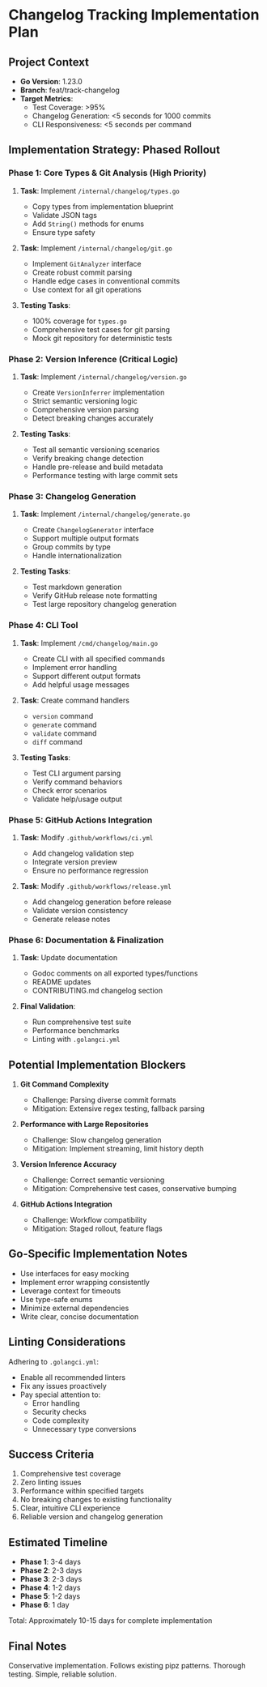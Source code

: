 # Changelog Tracking Implementation Plan

## Project Context
- **Go Version**: 1.23.0
- **Branch**: feat/track-changelog
- **Target Metrics**:
  - Test Coverage: >95%
  - Changelog Generation: <5 seconds for 1000 commits
  - CLI Responsiveness: <5 seconds per command

## Implementation Strategy: Phased Rollout

### Phase 1: Core Types & Git Analysis (High Priority)
1. **Task**: Implement `/internal/changelog/types.go`
   - Copy types from implementation blueprint
   - Validate JSON tags
   - Add `String()` methods for enums
   - Ensure type safety

2. **Task**: Implement `/internal/changelog/git.go`
   - Implement `GitAnalyzer` interface
   - Create robust commit parsing
   - Handle edge cases in conventional commits
   - Use context for all git operations

3. **Testing Tasks**:
   - 100% coverage for `types.go`
   - Comprehensive test cases for git parsing
   - Mock git repository for deterministic tests

### Phase 2: Version Inference (Critical Logic)
1. **Task**: Implement `/internal/changelog/version.go`
   - Create `VersionInferrer` implementation
   - Strict semantic versioning logic
   - Comprehensive version parsing
   - Detect breaking changes accurately

2. **Testing Tasks**:
   - Test all semantic versioning scenarios
   - Verify breaking change detection
   - Handle pre-release and build metadata
   - Performance testing with large commit sets

### Phase 3: Changelog Generation
1. **Task**: Implement `/internal/changelog/generate.go`
   - Create `ChangelogGenerator` interface
   - Support multiple output formats
   - Group commits by type
   - Handle internationalization

2. **Testing Tasks**:
   - Test markdown generation
   - Verify GitHub release note formatting
   - Test large repository changelog generation

### Phase 4: CLI Tool
1. **Task**: Implement `/cmd/changelog/main.go`
   - Create CLI with all specified commands
   - Implement error handling
   - Support different output formats
   - Add helpful usage messages

2. **Task**: Create command handlers
   - `version` command
   - `generate` command
   - `validate` command
   - `diff` command

3. **Testing Tasks**:
   - Test CLI argument parsing
   - Verify command behaviors
   - Check error scenarios
   - Validate help/usage output

### Phase 5: GitHub Actions Integration
1. **Task**: Modify `.github/workflows/ci.yml`
   - Add changelog validation step
   - Integrate version preview
   - Ensure no performance regression

2. **Task**: Modify `.github/workflows/release.yml`
   - Add changelog generation before release
   - Validate version consistency
   - Generate release notes

### Phase 6: Documentation & Finalization
1. **Task**: Update documentation
   - Godoc comments on all exported types/functions
   - README updates
   - CONTRIBUTING.md changelog section

2. **Final Validation**:
   - Run comprehensive test suite
   - Performance benchmarks
   - Linting with `.golangci.yml`

## Potential Implementation Blockers

1. **Git Command Complexity**
   - Challenge: Parsing diverse commit formats
   - Mitigation: Extensive regex testing, fallback parsing

2. **Performance with Large Repositories**
   - Challenge: Slow changelog generation
   - Mitigation: Implement streaming, limit history depth

3. **Version Inference Accuracy**
   - Challenge: Correct semantic versioning
   - Mitigation: Comprehensive test cases, conservative bumping

4. **GitHub Actions Integration**
   - Challenge: Workflow compatibility
   - Mitigation: Staged rollout, feature flags

## Go-Specific Implementation Notes

- Use interfaces for easy mocking
- Implement error wrapping consistently
- Leverage context for timeouts
- Use type-safe enums
- Minimize external dependencies
- Write clear, concise documentation

## Linting Considerations

Adhering to `.golangci.yml`:
- Enable all recommended linters
- Fix any issues proactively
- Pay special attention to:
  - Error handling
  - Security checks
  - Code complexity
  - Unnecessary type conversions

## Success Criteria

1. Comprehensive test coverage
2. Zero linting issues
3. Performance within specified targets
4. No breaking changes to existing functionality
5. Clear, intuitive CLI experience
6. Reliable version and changelog generation

## Estimated Timeline

- **Phase 1**: 3-4 days
- **Phase 2**: 2-3 days
- **Phase 3**: 2-3 days
- **Phase 4**: 1-2 days
- **Phase 5**: 1-2 days
- **Phase 6**: 1 day

Total: Approximately 10-15 days for complete implementation

## Final Notes

Conservative implementation. Follows existing pipz patterns. Thorough testing. Simple, reliable solution.
